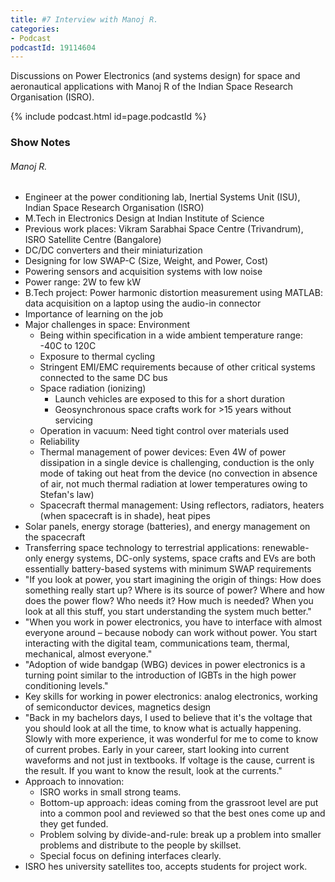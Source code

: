 ```yaml
---
title: #7 Interview with Manoj R.
categories:
- Podcast
podcastId: 19114604
---
```


Discussions on Power Electronics (and systems design) for space and aeronautical applications 
with Manoj R of the Indian Space Research Organisation (ISRO).

{% include podcast.html id=page.podcastId %}


<!-- more -->
### Show Notes
###### Manoj R.
-   Engineer at the power conditioning lab, Inertial Systems Unit (ISU), Indian Space Research Organisation (ISRO)
-   M.Tech in Electronics Design at Indian Institute of Science
-   Previous work places: Vikram Sarabhai Space Centre (Trivandrum), ISRO Satellite Centre (Bangalore)
-   DC/DC converters and their miniaturization
-   Designing for low SWAP-C (Size, Weight, and Power, Cost)
-   Powering sensors and acquisition systems with low noise
-   Power range: 2W to few kW
-   B.Tech project: Power harmonic distortion measurement using MATLAB: data acquisition on a laptop using the audio-in connector
-   Importance of learning on the job
-   Major challenges in space: Environment
    -   Being within specification in a wide ambient temperature range: -40C to 120C
    -   Exposure to thermal cycling
    -   Stringent EMI/EMC requirements because of other critical systems connected to the same DC bus
    -   Space radiation (ionizing)
	    -   Launch vehicles are exposed to this for a short duration
	    -   Geosynchronous space crafts work for >15 years without servicing
    -   Operation in vacuum: Need tight control over materials used
    -   Reliability
    -   Thermal management of power devices: Even 4W of power dissipation in a single device is challenging, conduction is  the only mode of taking out heat from the device (no convection in absence of air, not much thermal radiation at lower temperatures owing to Stefan's law)
    -   Spacecraft thermal management: Using reflectors, radiators, heaters (when spacecraft is in shade), heat pipes 
-   Solar panels, energy storage (batteries), and energy management on
    the spacecraft
-   Transferring space technology to terrestrial applications:
    renewable-only energy systems, DC-only systems, space crafts and EVs
    are both essentially battery-based systems with minimum SWAP
    requirements
-   "If you look at power, you start imagining the origin of things:
    How does something really start up? Where is its source of power?
    Where and how does the power flow? Who needs it? How much is needed?
    When you look at all this stuff, you start understanding the system
    much better."
-   "When you work in power electronics, you have to interface with
    almost everyone around – because nobody can work without power.
    You start interacting with the digital team, communications team,
    thermal, mechanical, almost everyone."
-   "Adoption of wide bandgap (WBG) devices in power electronics is a
    turning point similar to the introduction of IGBTs in the high power
    conditioning levels."
-   Key skills for working in power electronics: analog electronics,
    working of semiconductor devices, magnetics design
-   "Back in my bachelors days, I used to believe that it's the voltage that you should look at all the time, to know what is actually happening. Slowly with more experience, it was wonderful    for me to come to know of current probes. Early in your career,     start looking into current waveforms and not just in textbooks. If     voltage is the cause, current is the result. If you want to know the     result, look at the currents."
-   Approach to innovation:
    -   ISRO works in small strong teams.
    -   Bottom-up approach: ideas coming from the grassroot level are  put into a common pool and reviewed so that the best ones come  up and they get funded.
    -   Problem solving by divide-and-rule: break up a problem into smaller problems and distribute to the people by skillset. 
    -   Special focus on defining interfaces clearly.
-   ISRO 
hes university satellites too, accepts students for project work.
